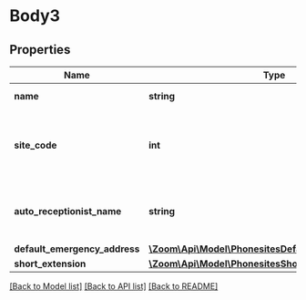 # Body3

## Properties
Name | Type | Description | Notes
------------ | ------------- | ------------- | -------------
**name** | **string** | Name of the Site. | 
**site_code** | **int** | Identifier for a site. If site code is enabled, this field is required. | [optional] 
**auto_receptionist_name** | **string** | Display name of the [auto-receptionist](https://support.zoom.us/hc/en-us/articles/360021121312-Managing-Auto-Receptionists-and-Integrated-Voice-Response-IVR-) for the site. | 
**default_emergency_address** | [**\Zoom\Api\Model\PhonesitesDefaultEmergencyAddress**](PhonesitesDefaultEmergencyAddress.md) |  | [optional] 
**short_extension** | [**\Zoom\Api\Model\PhonesitesShortExtension**](PhonesitesShortExtension.md) |  | [optional] 

[[Back to Model list]](../README.md#documentation-for-models) [[Back to API list]](../README.md#documentation-for-api-endpoints) [[Back to README]](../README.md)


